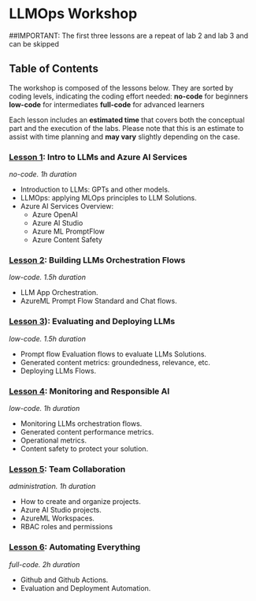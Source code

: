 # LLMOps Workshop

##IMPORTANT: The first three lessons are a repeat of lab 2 and lab 3 and can be skipped 
## Table of Contents

The workshop is composed of the lessons below. They are sorted by coding levels, indicating the coding effort needed: 
  **no-code** for beginners
  **low-code** for intermediates
  **full-code** for advanced learners

Each lesson includes an **estimated time** that covers both the conceptual part and the execution of the labs. Please note that this is an estimate to assist with time planning and **may vary** slightly depending on the case.

### [Lesson 1](https://github.com/PacktPublishing/Generative-AI-for-Cloud-Solutions/blob/main/labs/lab04-LLMOps/lesson_01/lab01.md): Intro to LLMs and Azure AI Services
*no-code. 1h duration* 
 - Introduction to LLMs: GPTs and other models. 
 - LLMOps: applying MLOps principles to LLM Solutions. 
 - Azure AI Services Overview: 
   - Azure OpenAI  
   - Azure AI Studio 
   - Azure ML PromptFlow 
   - Azure Content Safety 

### [Lesson 2](https://github.com/PacktPublishing/Generative-AI-for-Cloud-Solutions/blob/main/labs/lab04-LLMOps/lesson_02/lab02.md): Building LLMs Orchestration Flows
*low-code. 1.5h duration* 
 - LLM App Orchestration. 
 - AzureML Prompt Flow Standard and Chat flows.

### [Lesson 3](https://github.com/PacktPublishing/Generative-AI-for-Cloud-Solutions/blob/main/labs/lab04-LLMOps/lesson_03/lab03.md)): Evaluating and Deploying LLMs
*low-code. 1.5h duration*
 - Prompt flow Evaluation flows to evaluate LLMs Solutions. 
 - Generated content metrics: groundedness, relevance, etc. 
 - Deploying LLMs Flows. 

### [Lesson 4](https://github.com/PacktPublishing/Generative-AI-for-Cloud-Solutions/blob/main/labs/lab04-LLMOps/lesson_04/lab04.md): Monitoring and Responsible AI
*low-code. 1h duration*
 - Monitoring LLMs orchestration flows. 
 - Generated content performance metrics. 
 - Operational metrics.
- Content safety to protect your solution. 

### [Lesson 5](https://github.com/PacktPublishing/Generative-AI-for-Cloud-Solutions/blob/main/labs/lab04-LLMOps/lesson_05/lab05.md): Team Collaboration
 *administration. 1h duration* 
 - How to create and organize projects. 
 - Azure AI Studio projects. 
 - AzureML Workspaces. 
 - RBAC roles and permissions 

### [Lesson 6](https://github.com/PacktPublishing/Generative-AI-for-Cloud-Solutions/blob/main/labs/lab04-LLMOps/lesson_06/lab06.md): Automating Everything
 *full-code. 2h duration* 
 - Github and Github Actions. 
 - Evaluation and Deployment Automation.
